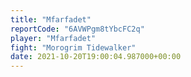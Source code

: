 ```yaml
---
title: "Mfarfadet"
reportCode: "6AVWPgm8tYbcFC2q"
player: "Mfarfadet"
fight: "Morogrim Tidewalker"
date: 2021-10-20T19:00:04.987000+00:00
---
```

